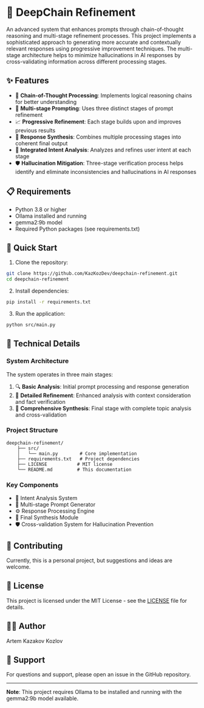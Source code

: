 # 🧠 DeepChain Refinement

An advanced system that enhances prompts through chain-of-thought reasoning and multi-stage refinement processes. This project implements a sophisticated approach to generating more accurate and contextually relevant responses using progressive improvement techniques. The multi-stage architecture helps to minimize hallucinations in AI responses by cross-validating information across different processing stages.

## ✨ Features

- 🔄 **Chain-of-Thought Processing**: Implements logical reasoning chains for better understanding
- 🎯 **Multi-stage Prompting**: Uses three distinct stages of prompt refinement
- 📈 **Progressive Refinement**: Each stage builds upon and improves previous results
- 🔄 **Response Synthesis**: Combines multiple processing stages into coherent final output
- 🎯 **Integrated Intent Analysis**: Analyzes and refines user intent at each stage
- 🛡️ **Hallucination Mitigation**: Three-stage verification process helps identify and eliminate inconsistencies and hallucinations in AI responses

## 📋 Requirements

- Python 3.8 or higher
- Ollama installed and running
- gemma2:9b model
- Required Python packages (see requirements.txt)

## 🚀 Quick Start

1. Clone the repository:
```bash
git clone https://github.com/KazKozDev/deepchain-refinement.git
cd deepchain-refinement
```

2. Install dependencies:
```bash
pip install -r requirements.txt
```

3. Run the application:
```bash
python src/main.py
```

## 🔧 Technical Details

### System Architecture

The system operates in three main stages:
1. 🔍 **Basic Analysis**: Initial prompt processing and response generation
2. 🔎 **Detailed Refinement**: Enhanced analysis with context consideration and fact verification
3. 🎯 **Comprehensive Synthesis**: Final stage with complete topic analysis and cross-validation

### Project Structure
```
deepchain-refinement/
    ├── src/
    │   └── main.py        # Core implementation
    ├── requirements.txt   # Project dependencies
    ├── LICENSE           # MIT license
    └── README.md         # This documentation
```

### Key Components

- 🧩 Intent Analysis System
- 🔄 Multi-stage Prompt Generator
- ⚙️ Response Processing Engine
- 🎯 Final Synthesis Module
- 🛡️ Cross-validation System for Hallucination Prevention

## 👥 Contributing

Currently, this is a personal project, but suggestions and ideas are welcome.

## 📄 License

This project is licensed under the MIT License - see the [LICENSE](LICENSE) file for details.

## 👨‍💻 Author

Artem Kazakov Kozlov

## 💬 Support

For questions and support, please open an issue in the GitHub repository.

---

**Note**: This project requires Ollama to be installed and running with the gemma2:9b model available.

